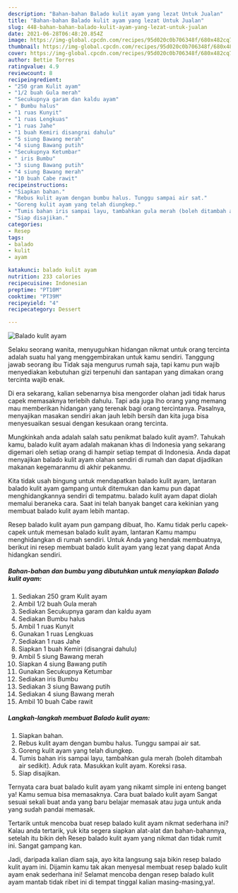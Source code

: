 ```yaml
---
description: "Bahan-bahan Balado kulit ayam yang lezat Untuk Jualan"
title: "Bahan-bahan Balado kulit ayam yang lezat Untuk Jualan"
slug: 448-bahan-bahan-balado-kulit-ayam-yang-lezat-untuk-jualan
date: 2021-06-28T06:48:20.854Z
image: https://img-global.cpcdn.com/recipes/95d020c0b706348f/680x482cq70/balado-kulit-ayam-foto-resep-utama.jpg
thumbnail: https://img-global.cpcdn.com/recipes/95d020c0b706348f/680x482cq70/balado-kulit-ayam-foto-resep-utama.jpg
cover: https://img-global.cpcdn.com/recipes/95d020c0b706348f/680x482cq70/balado-kulit-ayam-foto-resep-utama.jpg
author: Bettie Torres
ratingvalue: 4.9
reviewcount: 8
recipeingredient:
- "250 gram Kulit ayam"
- "1/2 buah Gula merah"
- "Secukupnya garam dan kaldu ayam"
- " Bumbu halus"
- "1 ruas Kunyit"
- "1 ruas Lengkuas"
- "1 ruas Jahe"
- "1 buah Kemiri disangrai dahulu"
- "5 siung Bawang merah"
- "4 siung Bawang putih"
- "Secukupnya Ketumbar"
- " iris Bumbu"
- "3 siung Bawang putih"
- "4 siung Bawang merah"
- "10 buah Cabe rawit"
recipeinstructions:
- "Siapkan bahan."
- "Rebus kulit ayam dengan bumbu halus. Tunggu sampai air sat."
- "Goreng kulit ayam yang telah diungkep."
- "Tumis bahan iris sampai layu, tambahkan gula merah (boleh ditambah air sedikit). Aduk rata. Masukkan kulit ayam. Koreksi rasa."
- "Siap disajikan."
categories:
- Resep
tags:
- balado
- kulit
- ayam

katakunci: balado kulit ayam 
nutrition: 233 calories
recipecuisine: Indonesian
preptime: "PT10M"
cooktime: "PT39M"
recipeyield: "4"
recipecategory: Dessert

---
```



![Balado kulit ayam](https://img-global.cpcdn.com/recipes/95d020c0b706348f/680x482cq70/balado-kulit-ayam-foto-resep-utama.jpg)

Selaku seorang wanita, menyuguhkan hidangan nikmat untuk orang tercinta adalah suatu hal yang menggembirakan untuk kamu sendiri. Tanggung jawab seorang ibu Tidak saja mengurus rumah saja, tapi kamu pun wajib menyediakan kebutuhan gizi terpenuhi dan santapan yang dimakan orang tercinta wajib enak.

Di era  sekarang, kalian sebenarnya bisa mengorder olahan jadi tidak harus capek memasaknya terlebih dahulu. Tapi ada juga lho orang yang memang mau memberikan hidangan yang terenak bagi orang tercintanya. Pasalnya, menyajikan masakan sendiri akan jauh lebih bersih dan kita juga bisa menyesuaikan sesuai dengan kesukaan orang tercinta. 



Mungkinkah anda adalah salah satu penikmat balado kulit ayam?. Tahukah kamu, balado kulit ayam adalah makanan khas di Indonesia yang sekarang digemari oleh setiap orang di hampir setiap tempat di Indonesia. Anda dapat menyajikan balado kulit ayam olahan sendiri di rumah dan dapat dijadikan makanan kegemaranmu di akhir pekanmu.

Kita tidak usah bingung untuk mendapatkan balado kulit ayam, lantaran balado kulit ayam gampang untuk ditemukan dan kamu pun dapat menghidangkannya sendiri di tempatmu. balado kulit ayam dapat diolah memalui beraneka cara. Saat ini telah banyak banget cara kekinian yang membuat balado kulit ayam lebih mantap.

Resep balado kulit ayam pun gampang dibuat, lho. Kamu tidak perlu capek-capek untuk memesan balado kulit ayam, lantaran Kamu mampu menghidangkan di rumah sendiri. Untuk Anda yang hendak membuatnya, berikut ini resep membuat balado kulit ayam yang lezat yang dapat Anda hidangkan sendiri.

<!--inarticleads1-->

##### Bahan-bahan dan bumbu yang dibutuhkan untuk menyiapkan Balado kulit ayam:

1. Sediakan 250 gram Kulit ayam
1. Ambil 1/2 buah Gula merah
1. Sediakan Secukupnya garam dan kaldu ayam
1. Sediakan  Bumbu halus
1. Ambil 1 ruas Kunyit
1. Gunakan 1 ruas Lengkuas
1. Sediakan 1 ruas Jahe
1. Siapkan 1 buah Kemiri (disangrai dahulu)
1. Ambil 5 siung Bawang merah
1. Siapkan 4 siung Bawang putih
1. Gunakan Secukupnya Ketumbar
1. Sediakan  iris Bumbu
1. Sediakan 3 siung Bawang putih
1. Sediakan 4 siung Bawang merah
1. Ambil 10 buah Cabe rawit




<!--inarticleads2-->

##### Langkah-langkah membuat Balado kulit ayam:

1. Siapkan bahan.
1. Rebus kulit ayam dengan bumbu halus. Tunggu sampai air sat.
1. Goreng kulit ayam yang telah diungkep.
1. Tumis bahan iris sampai layu, tambahkan gula merah (boleh ditambah air sedikit). Aduk rata. Masukkan kulit ayam. Koreksi rasa.
1. Siap disajikan.




Ternyata cara buat balado kulit ayam yang nikamt simple ini enteng banget ya! Kamu semua bisa memasaknya. Cara buat balado kulit ayam Sangat sesuai sekali buat anda yang baru belajar memasak atau juga untuk anda yang sudah pandai memasak.

Tertarik untuk mencoba buat resep balado kulit ayam nikmat sederhana ini? Kalau anda tertarik, yuk kita segera siapkan alat-alat dan bahan-bahannya, setelah itu bikin deh Resep balado kulit ayam yang nikmat dan tidak rumit ini. Sangat gampang kan. 

Jadi, daripada kalian diam saja, ayo kita langsung saja bikin resep balado kulit ayam ini. Dijamin kamu tak akan menyesal membuat resep balado kulit ayam enak sederhana ini! Selamat mencoba dengan resep balado kulit ayam mantab tidak ribet ini di tempat tinggal kalian masing-masing,ya!.

